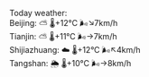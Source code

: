 Today weather:  
Beijing: ⛅️  🌡️+12°C 🌬️↘7km/h  
Tianjin: ⛅️  🌡️+11°C 🌬️→7km/h  
Shijiazhuang: ☁️   🌡️+12°C 🌬️↖4km/h  
Tangshan: 🌦   🌡️+10°C 🌬️→8km/h  
